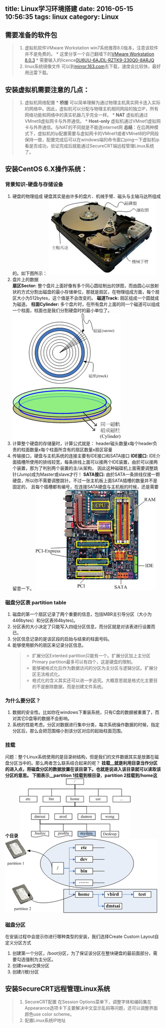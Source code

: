 title: Linux学习环境搭建
date: 2016-05-15 10:56:35
tags: linux
category: Linux
---

## 需要准备的软件包
>1.	虚拟机软件VMware Workstation<!-- more -->
    win7系统推荐8.0版本，注意该软件并不是免费的。
    * 这里分享一个自己翻墙下的[VMware Workstation 8.0.3](http://pan.baidu.com/s/1i5xvYx3)
    * 需要输入的licence[0U6UU-6AJDL-RZTK9-230Q0-8ARJQ](http://www.56ads.com/article/1440.html)
>2.	linux系统镜像文件
	可以到[mirror.163.com](http://mirrors.163.com/)去下载，速度会比较快，最好用迅雷下载。

## 安装虚拟机需要注意的几点：
>1. 虚拟机网络配置
    * __桥接__ 可以简单理解为通过物理主机真实网卡连入实际的网络中。因此，虚拟机可以分配与物理主机相同网段的独立IP，所有网络功能和网络中的真实机器几乎完全一样。
    * __NAT__ 虚拟机通过VMnet8虚拟网卡与外界通信。
    * __Host-only__ 虚拟机通过VMnet1虚拟网卡与外界通信。与NAT的不同就是不能连internet网
    __总结__：在后两种模式下，虚拟机的ip配置需要与虚拟网卡的VMnet1或者VMnet8的IP网段保持一致，配置完成后可以在windows端的命令窗口ping一下虚拟机ip看是否成功，验证完成后就能通过SecureCRT端远程管理Linux系统了。

## 安装CentOS 6.X操作系统：
### 背景知识-硬盘与存储设备
   1. 硬盘的物理组成  硬盘其实是由许多的盘片、机械手臂、磁头与主轴马达所组成的。如下图所示：
   ![硬盘物理构造](Linux学习环境搭建/hard_disk01.jpg)
   2. 盘片上的数据  
     __扇区Sector:__ 整个盘片上面好像有多个同心圆绘制出的饼图，而由圆心以放射状的方式分割出磁盘的最小存储单位，那就是扇区，在物理组成方面，每个扇区大小为512bytes，这个值是不会改变的。
     __磁道Track:__ 扇区组成一个圆就成为磁道。
     __柱面Cylinder:__ 多个盘片时，在所有盘片上面的同一个磁道可以组成一个柱面，柱面也是我们分割硬盘时的最小单位了。
   ![盘片上的数据](Linux学习环境搭建/hard_disk02.gif)
   3. 计算整个硬盘的存储量时，计算公式就是：
   header磁头数量x每个header负责的柱面数量x每个柱面所含有的扇区数量x扇区容量
   4. 传输接口，硬盘与主机系统的连接主要有IDE接口和SATA接口
     __IDE接口:__  IDE介面插槽所使用的排线较宽，每条排线上面可以接两个IDE装置，由於可以接两个装置，那为了判别两个装置的主/从架构， 因此这种磁碟机上面需要调整跳针(Jump)成为Master或slave才行！
     __SATA接口:__ 由於SATA一条排线仅接一颗硬盘，所以你不需要调整跳针。不过一张主机板上面SATA插槽的数量并不是固定的， 且每个插槽都有编号，在连接SATA硬盘与主机板的时候，还是需要留意一下。
    ![传输接口](Linux学习环境搭建/computer06.jpg)

### 磁盘分区表 partition table
  1. 磁盘的第一个扇区记录了两个重要的信息，包括MBR主引导分区（大小为446bytes）和分区表(64bytes)。
  2. 分区表的大小决定了只能写入四组分区信息，而分区就是对该表进行设置而已。
  3. 分区信息记录的是该区段的启始与结束的柱面号码。
  4. 能够使用额外的扇区来记录分区信息。
      >* 扩展分区Extented partition只能有一个。扩展分区加上主分区Primary partition最多可以有四个，这是硬盘的限制。
      >* 能够被格式化后作为数据访问的分区为主分区与逻辑分区。扩展分区无法格式化。
      >* 格式化的含义其实还可以进一步追究。大概意思就是格式化主要目的不是删除数据，而是创建文件系统。

### 为什么要分区？
  1. 数据的安全性。比如你在windows下重装系统，只有C盘的数据被重置了，而对其它D盘等的数据不会影响。
  2. 系统的性能考虑。分区对数据进行集中分类，每次系统操作数据的时候，指定分区后，那么会把范围缩小到该分区对应的起始柱面范围。
  

### 挂载
问题：整个Linux系统使用的是目录树结构，但是我们的文件数据其实是放置在磁盘分区当中的。那么两者怎么联系结合起来的呢？
__挂载__就是利用目录当作分区的进入点，将磁盘分区的数据放置在该目录下。也就是说进入该目录就可以读取该分区的意思。
   下图表示__partition 1挂载到根目录__，__partition 2挂载到/home这个目录__
   ![目录树](Linux学习环境搭建/dirtree.gif)
   ![目录树与分区之间的相关性](Linux学习环境搭建/dir_3.png)

### 磁盘分区
在安装过程中会提示你进行哪种类型的安装，我们选择Create Custom Layout自定义分区方式
  1. 创建第一个分区，/boot分区，为了保证该分区在整块硬盘的最前面部分，需要勾选强制为主分区。
  2. 创建swap交换分区
  3. 创建/(根)分区

## 安装SecureCRT远程管理Linux系统
>1. SecureCRT配置
    在Session Options菜单下，调整字体和编码集在Appearance选项卡下主要解决中文显示乱码等问题，还可以调整界面颜色use color scheme。
>2. 配置Linux系统IP地址
    


